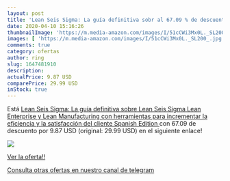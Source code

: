 ```yaml
---
layout: post
title: 'Lean Seis Sigma: La guía definitiva sobr al 67.09 % de descuento'
date: 2020-04-10 15:16:26
thumbnailImage: 'https://m.media-amazon.com/images/I/51cCWi3Mx0L._SL200_.jpg'
images: [ 'https://m.media-amazon.com/images/I/51cCWi3Mx0L._SL200_.jpg' ]
comments: true
category: ofertas
author: ring
slug: 1647481910
description:
actualPrice: 9.87 USD
comparePrice: 29.99 USD
inStock: true
---
```


Está [Lean Seis Sigma: La guía definitiva sobre Lean Seis Sigma  Lean Enterprise y Lean Manufacturing  con herramientas para incrementar la eficiencia y la satisfacción del cliente  Spanish Edition ](https://www.amazon.com/dp/1647481910/?tag=redken08-20) con 67.09 de descuento por 9.87 USD (original: 29.99 USD) en el siguiente enlace!

[![](https://m.media-amazon.com/images/I/51cCWi3Mx0L._SL200_.jpg)](https://www.amazon.com/dp/1647481910/?tag=redken08-20)

[Ver la oferta!!](https://www.amazon.com/dp/1647481910/?tag=redken08-20)

[Consulta otras ofertas en nuestro canal de telegram](https://t.me/s/ofertas25)
